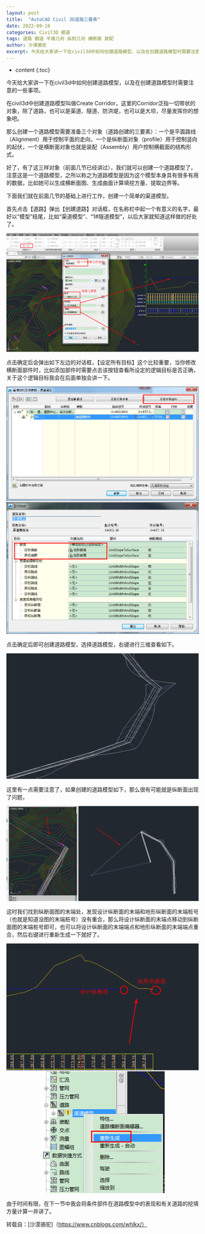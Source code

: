```yaml
---
layout: post
title:  "AutoCAD Civil 3D道路三要素"
date: 2022-09-18
categories: Civil3D 廊道
tags: 道路 廊道 平面几何 纵剖几何 横断面 装配
author: 沙漠骆驼
excerpt: 今天给大家讲一下在civil3d中如何创建道路模型，以及在创建道路模型时需要注意的一些事项。在civil3d中创建道路模型叫做Create Corridor，这里的Corridor泛指一切带状的对象，除了道路，也可以是渠道、隧道、防洪堤，也可以是大坝，尽量发挥你的想象吧。
---
```

* content
{:toc}

今天给大家讲一下在civil3d中如何创建道路模型，以及在创建道路模型时需要注意的一些事项。

在civil3d中创建道路模型叫做Create Corridor，这里的Corridor泛指一切带状的对象，除了道路，也可以是渠道、隧道、防洪堤，也可以是大坝，尽量发挥你的想象吧。

那么创建一个道路模型需要准备三个对象（道路创建的三要素）：一个是平面路线（Alignment）用于控制平面的走向，一个是纵断面对象（profile）用于控制竖向的起伏，一个是横断面对象也就是装配（Assembly）用户控制横截面的结构形式。

好了，有了这三样对象（前面几节已经讲过），我们就可以创建一个道路模型了，注意这是一个道路模型，之所以称之为道路模型是因为这个模型本身具有很多有用的数据，比如她可以生成横断面图、生成曲面计算填挖方量、提取边界等。

下面我们就在前面几节的基础上进行工作，创建一个简单的渠道模型。

首先点击【道路】弹出【创建道路】对话框，在名称栏中起一个有意义的名字，最好以“模型”结尾，比如“渠道模型”、“1#隧道模型”，以后大家就知道这样做的好处了。

<div style="text-align:center;"><img src="/img/2022/2022-09-18-10-02-53.png"></div>

点击确定后会弹出如下左边的对话框，【设定所有目标】这个比较重要，当你修改横断面部件时，比如添加部件时需要点击该按钮查看所设定的逻辑目标是否正确，关于这个逻辑目标我会在后面单独会讲一下。 

<div style="text-align:center;"><img src="/img/2022/2022-09-18-10-03-00.png"></div>

<div style="text-align:center;"><img src="/img/2022/2022-09-18-10-03-06.png"></div>

点击确定后即可创建道路模型，选择道路模型，右键进行三维查看如下。 

<div style="text-align:center;"><img src="/img/2022/2022-09-18-10-03-13.png"></div>

这里有一点需要注意了，如果创建的道路模型如下，那么很有可能就是纵断面出现了问题，

<div style="text-align:center;"><img src="/img/2022/2022-09-18-10-03-19.png"></div>

这时我们找到纵断面图的末端处，发现设计纵断面的末端和地形纵断面的末端桩号（也就是知道没图的末端桩号）没有重合，那么将设计纵断面的末端点移动到纵断面图的末端桩号即可，也可以将设计纵断面的末端端点和地形纵断面的末端端点重合，然后右键进行重新生成一下就好了。 

<div style="text-align:center;"><img src="/img/2022/2022-09-18-10-03-27.png"></div>

<div style="text-align:center;"><img src="/img/2022/2022-09-18-10-03-36.png"></div>

由于时间有限，在下一节中我会将条件部件在道路模型中的表现和有关道路的挖填方量计算一并讲了。

转载自：[沙漠骆驼]（https://www.cnblogs.com/whlkx/）